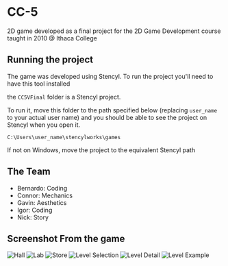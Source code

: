 # CC-5
2D game developed as a final project for the 2D Game Development course taught in 2010 @ Ithaca College

## Running the project
The game was developed using Stencyl. To run the project you'll need to have this tool installed

the `CC5VFinal` folder is a Stencyl project.

To run it, move this folder to the path specified below (replacing `user_name` to your actual user name) and you should be able to see the project on Stencyl when you open it.

```C:\Users\user_name\stencylworks\games```

If not on Windows, move the project to the equivalent Stencyl path

## The Team
+ Bernardo: Coding
+ Connor: Mechanics
+ Gavin: Aesthetics
+ Igor: Coding
+ Nick: Story

## Screenshot From the game
![Hall](screenshots/cc5-1.PNG?raw=true)
![Lab](screenshots/cc5-2.PNG?raw=true)
![Store](screenshots/cc5-3.PNG?raw=true)
![Level Selection](screenshots/cc5-4.PNG?raw=true)
![Level Detail](screenshots/cc5-5.PNG?raw=true)
![Level Example](screenshots/cc5-6.PNG?raw=true)
